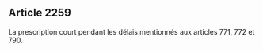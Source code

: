 Article 2259
----
La prescription court pendant les délais mentionnés aux articles 771, 772 et
790.
